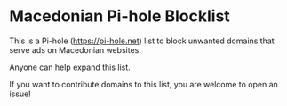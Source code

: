 # Macedonian Pi-hole Blocklist

This is a Pi-hole (https://pi-hole.net) list to block unwanted domains that serve ads on Macedonian websites.

Anyone can help expand this list.  

If you want to contribute domains to this list, you are welcome to open an issue! 
